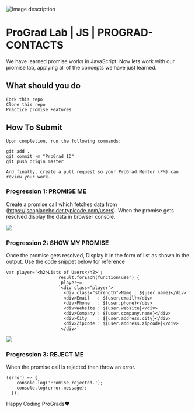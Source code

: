 ![Image description](https://i1.faceprep.in/ProGrad/prograd-logo.png)

# ProGrad Lab | JS | PROGRAD-CONTACTS

We have learned promise works in JavaScript. Now lets work with our promise lab, applying all of the concepts we have just learned.

## What should you do
```
Fork this repo
Clone this repo
Practice promise Features
```

## How To Submit
```
Upon completion, run the following commands:

git add .
git commit -m "ProGrad ID"
git push origin master

And finally, create a pull request so your ProGrad Mentor (PM) can review your work.
```

### Progression 1: PROMISE ME
Create a promise call which fetches data from (https://jsonplaceholder.typicode.com/users). When the promise gets resolved display the data in browser console.

![](https://i1.faceprep.in/ProGrad/contact-1.png)

### Progression 2: SHOW MY PROMISE
Once the promise gets resolved, Display it in the form of list as shown in the output.
Use the code snippet below for reference
```
var player='<h2>Lists of Users</h2>';
                    result.forEach(function(user) {
                     player+=
                    `<div class="player">
                      <div class="strength">Name : ${user.name}</div>
                      <div>Email   : ${user.email}</div>
                      <div>Phone   : ${user.phone}</div>
                      <div>Website : ${user.website}</div>
                      <div>Company : ${user.company.name}</div>
                      <div>City    : ${user.address.city}</div>
                      <div>Zipcode : ${user.address.zipcode}</div>
                     </div>`
```
![](https://i1.faceprep.in/ProGrad/contact-2.png)
### Progression 3: REJECT ME
When the promise call is rejected then throw an error.

```
(error) => {
    console.log('Promise rejected.');
    console.log(error.message);
  });
```

Happy Coding ProGrads❤️
